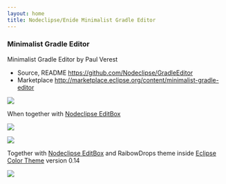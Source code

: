 ```yaml
---
layout: home
title: Nodeclipse/Enide Minimalist Gradle Editor
---
```



### Minimalist Gradle Editor

Minimalist Gradle Editor by Paul Verest

- Source, README <https://github.com/Nodeclipse/GradleEditor>
- Marketplace <http://marketplace.eclipse.org/content/minimalist-gradle-editor>

![](https://marketplace.eclipse.org/sites/default/files/styles/ds_solution_screenshot/public/Minimalist_Gradle_Editor.PNG)

When together with [Nodeclipse EditBox](https://github.com/Nodeclipse/EditBox)

![](http://marketplace.eclipse.org/sites/default/files/BlueLight.PNG)

![](http://marketplace.eclipse.org/sites/default/files/EditBox-plugin-gradle-example.PNG)

Together with [Nodeclipse EditBox](https://github.com/Nodeclipse/EditBox)
 and RaibowDrops theme inside [Eclipse Color Theme](https://github.com/Nodeclipse/eclipse-color-theme) version 0.14 

![](http://marketplace.eclipse.org/sites/default/files/eclipse-color-theme-with-rainbowdrops.png)
